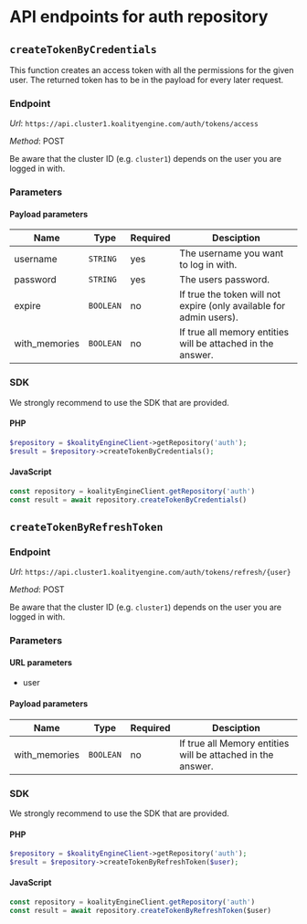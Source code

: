 # API endpoints for auth repository


## `createTokenByCredentials`

This function creates an access token with all the permissions for the given user. The returned token has to be in the payload for every later request.

### Endpoint

*Url*: ```https://api.cluster1.koalityengine.com/auth/tokens/access```

*Method*: POST

Be aware that the cluster ID (e.g. `cluster1`) depends on the user you are logged in with.

### Parameters

#### Payload parameters

| Name                  | Type  | Required  | Desciption   |
|-----------------------|-------|-----------|--------------|
| username  | `STRING` |  yes        | The username you want to log in with.           |
| password  | `STRING` |  yes        | The users password.           |
| expire  | `BOOLEAN` |  no        | If true the token will not expire (only available for admin users).           |
| with_memories  | `BOOLEAN` |  no        | If true all memory entities will be attached in the answer.           |

### SDK

We strongly recommend to use the SDK that are provided.

#### PHP
```php
$repository = $koalityEngineClient->getRepository('auth');
$result = $repository->createTokenByCredentials();
```

#### JavaScript

```javascript
const repository = koalityEngineClient.getRepository('auth')
const result = await repository.createTokenByCredentials()
```


## `createTokenByRefreshToken`



### Endpoint

*Url*: ```https://api.cluster1.koalityengine.com/auth/tokens/refresh/{user}```

*Method*: POST

Be aware that the cluster ID (e.g. `cluster1`) depends on the user you are logged in with.

### Parameters

#### URL parameters
 - user

#### Payload parameters

| Name                  | Type  | Required  | Desciption   |
|-----------------------|-------|-----------|--------------|
| with_memories  | `BOOLEAN` |  no        | If true all Memory entities will be attached in the answer.           |

### SDK

We strongly recommend to use the SDK that are provided.

#### PHP
```php
$repository = $koalityEngineClient->getRepository('auth');
$result = $repository->createTokenByRefreshToken($user);
```

#### JavaScript

```javascript
const repository = koalityEngineClient.getRepository('auth')
const result = await repository.createTokenByRefreshToken($user)
```

